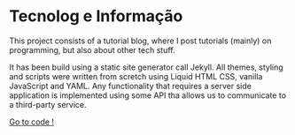 # Tecnolog e Informação


This project consists of a tutorial blog, where I post tutorials (mainly) on programming, but also about other tech stuff. 

It has been build using a static site generator call Jekyll. All themes, styling and  scripts were written from scretch using Liquid HTML CSS, vanilla JavaScript and YAML. Any functionality that requires a server side application is implemented using some API tha allows us to communicate to a third-party service. 

[Go to code !](https://github.com/Quas1Dev/QuasiDev)
